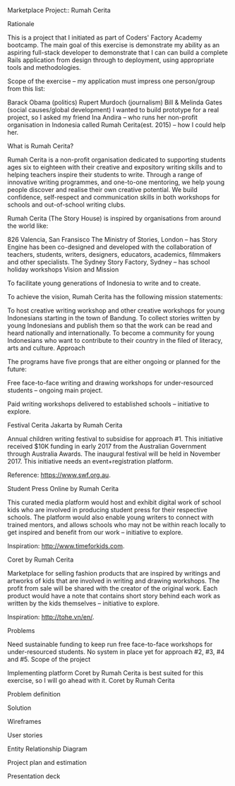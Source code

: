 Marketplace Project:: Rumah Cerita

Rationale

This is a project that I initiated as part of Coders' Factory Academy bootcamp. The main goal of this exercise is demonstrate my ability as an aspiring full-stack developer to demonstrate that I can can build a complete Rails application from design through to deployment, using appropriate tools and methodologies.

Scope of the exercise – my application must impress one person/group from this list:

Barack Obama (politics)
Rupert Murdoch (journalism)
Bill & Melinda Gates (social causes/global development)
I wanted to build prototype for a real project, so I asked my friend Ina Andira – who runs her non-profit organisation in Indonesia called Rumah Cerita(est. 2015) – how I could help her.

What is Rumah Cerita?

Rumah Cerita is a non-profit organisation dedicated to supporting students ages six to eighteen with their creative and expository writing skills and to helping teachers inspire their students to write. Through a range of innovative writing programmes, and one-to-one mentoring, we help young people discover and realise their own creative potential. We build confidence, self-respect and communication skills in both workshops for schools and out-of-school writing clubs.

Rumah Cerita (The Story House) is inspired by organisations from around the world like:

826 Valencia, San Fransisco
The Ministry of Stories, London – has Story Engine has been co-designed and developed with the collaboration of teachers, students, writers, designers, educators, academics, filmmakers and other specialists.
The Sydney Story Factory, Sydney – has school holiday workshops
Vision and Mission

To facilitate young generations of Indonesia to write and to create.

To achieve the vision, Rumah Cerita has the following mission statements:

To host creative writing workshop and other creative workshops for young Indonesians starting in the town of Bandung.
To collect stories written by young Indonesians and publish them so that the work can be read and heard nationally and internationally.
To become a community for young Indonesians who want to contribute to their country in the filed of literacy, arts and culture.
Approach

The programs have five prongs that are either ongoing or planned for the future:

Free face-to-face writing and drawing workshops for under-resourced students – ongoing main project.

Paid writing workshops delivered to established schools – initiative to explore.

Festival Cerita Jakarta by Rumah Cerita

Annual children writing festival to subsidise for approach #1. This initiative received $10K funding in early 2017 from the Australian Government through Australia Awards. The inaugural festival will be held in November 2017. This initiative needs an event+registration platform.

Reference: https://www.swf.org.au.

Student Press Online by Rumah Cerita

This curated media platform would host and exhibit digital work of school kids who are involved in producing student press for their respective schools. The platform would also enable young writers to connect with trained mentors, and allows schools who may not be within reach locally to get inspired and benefit from our work – initiative to explore.

Inspiration: http://www.timeforkids.com.

Coret by Rumah Cerita

Marketplace for selling fashion products that are inspired by writings and artworks of kids that are involved in writing and drawing workshops. The profit from sale will be shared with the creator of the original work. Each product would have a note that contains short story behind each work as written by the kids themselves – initiative to explore.

Inspiration: http://tohe.vn/en/.

Problems

Need sustainable funding to keep run free face-to-face workshops for under-resourced students.
No system in place yet for approach #2, #3, #4 and #5.
Scope of the project

Implementing platform Coret by Rumah Cerita is best suited for this exercise, so I will go ahead with it.
Coret by Rumah Cerita

Problem definition

Solution

Wireframes

User stories

Entity Relationship Diagram

Project plan and estimation

Presentation deck
